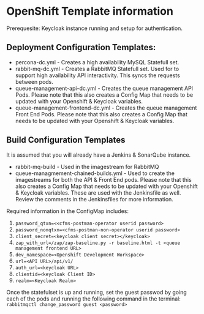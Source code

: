# OpenShift Template information

Prerequesite: Keycloak instance running and setup for authentication.

## Deployment Configuration Templates:

- percona-dc.yml - Creates a high availability MySQL Statefull set.
- rabbit-mq-dc.yml - Creates a RabbitMQ Statefull set. Used for to support high availability API interactivity. This syncs the requests between pods.
- queue-management-api-dc.yml - Creates the queue management API Pods. Please note that this also creates a Config Map that needs to be updated with your Openshift & Keycloak variables.
- queue-management-frontend-dc.yml - Creates the queue management Front End Pods. Please note that this also creates a Config Map that needs to be updated with your Openshift & Keycloak variables.

## Build Configuration Templates

It is assumed that you will already have a Jenkins & SonarQube instance.

- rabbit-mq-build - Used in the imagestream for RabbitMQ
- queue-managmement-chained-builds.yml - Used to create the imagestreams for both the API & Front End pods. Please note that this also creates a Config Map that needs to be updated with your Openshift & Keycloak variables. These are used with the Jenkinsfile as well. Review the comments in the Jenkinsfiles for more information.

Required information in the ConfigMap includes:

1. `password_qtxn=<<cfms-postman-operator userid password>`
1. `password_nonqtxn=<cfms-postman-non-operator userid password>`
1. `client_secret=<keycloak client secret></keycloak>`
1. `zap_with_url=/zap/zap-baseline.py -r baseline.html -t <queue management frontend URL>`
1. `dev_namespace=<Openshift Development Workspace>`
1. `url=<API URL>/api/v1/`
1. `auth_url=<keycloak URL>`
1. `clientid=<keycloak Client ID>`
1. `realm=<Keycloak Realm>`

Once the statefulset is up and running, set the guest passwod by going each of the pods and running the following command in the terminal:
`rabbitmqctl change_password guest <password>`
